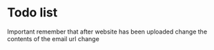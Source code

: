 # Todo list

Important remember that after website has been uploaded change the contents of the email
url change